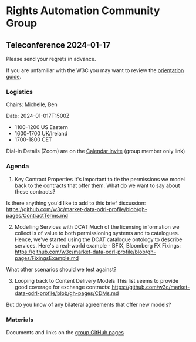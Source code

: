 # Rights Automation Community Group

## Teleconference 2024-01-17

Please send your regrets in advance.

If you are unfamiliar with the W3C you may want to review the [orientation guide](https://w3c.github.io/market-data-odrl-profile/orientation.html).

### Logistics

Chairs: Michelle, Ben

Date: 2024-01-017T1500Z
*  1100-1200 US Eastern
*  1600-1700 UK/Ireland
*  1700-1800 CET

Dial-in Details (Zoom) are on the [Calendar Invite](http://www.w3.org/2020/04/md-odrl-profile.ics) (group member only link)

### Agenda

1. Key Contract Properties
It's important to tie the permissions we model back to the contracts that offer them. What do we want to say about these contracts?

Is there anything you'd like to add to this brief discussion: https://github.com/w3c/market-data-odrl-profile/blob/gh-pages/ContractTerms.md

2. Modelling Services with DCAT
Much of the licensing information we collect is of value to both permissioning systems and to catalogues. Hence, we've started using the DCAT catalogue ontology to describe services. Here's a real-world example - BFIX, Bloomberg FX Fixings: https://github.com/w3c/market-data-odrl-profile/blob/gh-pages/FixingsExample.md

What other scenarios should we test against?

3. Looping back to Content Delivery Models
This list seems to provide good coverage for exchange contracts: https://github.com/w3c/market-data-odrl-profile/blob/gh-pages/CDMs.md

But do you know of any bilateral agreements that offer new models?


### Materials

Documents and links on the [group GitHub pages](https://w3c.github.io/market-data-odrl-profile)
